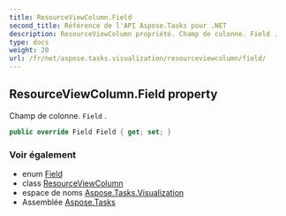```yaml
---
title: ResourceViewColumn.Field
second_title: Référence de l'API Aspose.Tasks pour .NET
description: ResourceViewColumn propriété. Champ de colonne. Field .
type: docs
weight: 20
url: /fr/net/aspose.tasks.visualization/resourceviewcolumn/field/
---
```

## ResourceViewColumn.Field property

Champ de colonne. `Field` .

```csharp
public override Field Field { get; set; }
```

### Voir également

* enum [Field](../../../aspose.tasks/field/)
* class [ResourceViewColumn](../)
* espace de noms [Aspose.Tasks.Visualization](../../resourceviewcolumn/)
* Assemblée [Aspose.Tasks](../../../)


